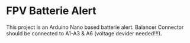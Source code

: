 # FPV Batterie Alert

This project is an Arduino Nano based batterie alert. Balancer Connector should be connected to A1-A3 & A6 (voltage devider needed!!!).
